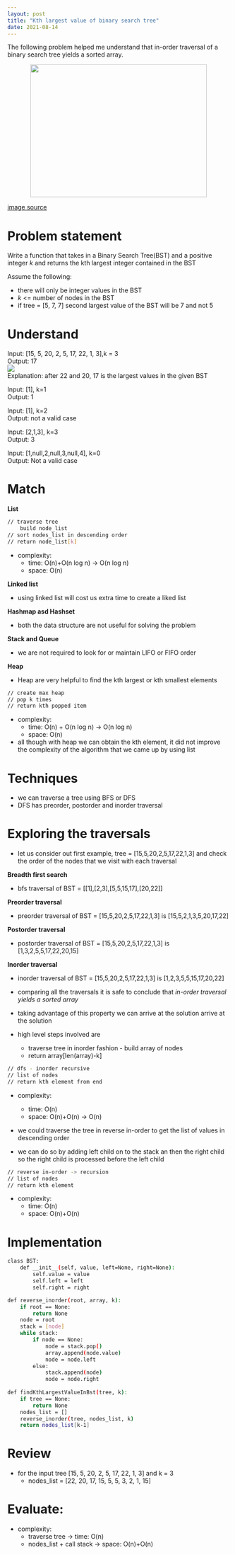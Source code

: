 ```yaml
---
layout: post
title: "Kth largest value of binary search tree"
date: 2021-08-14
---
```

The following problem helped me understand that in-order traversal of a binary search tree yields a sorted array.
<p align="center">
    <img width="400" height="300" src="/images/trees.jpg">
</p>

[image source](https://www.explainxkcd.com/wiki/index.php/71:_In_the_Trees)

# Problem statement 

Write a function that takes in a Binary Search Tree(BST) and a positive integer _k_ and returns the kth largest integer contained in the BST 

Assume the following:
- there will only be integer values in the BST 
- _k_ <= number of nodes in the BST
- if tree = [5, 7, 7] second largest value of the BST will be 7 and not 5

# Understand 

Input: [15, 5, 20, 2, 5, 17, 22, 1, 3],k = 3\
Output: 17\
![](/images/input_kbst.jpg)\
Explanation: after 22 and 20, 17 is the largest values in the given BST

Input: [1], k=1\
Output: 1

Input: [1], k=2\
Output: not a valid case

Input: [2,1,3], k=3\
Output: 3

Input: [1,null,2,null,3,null,4], k=0\
Output: Not a valid case

# Match

**List**
```sh
// traverse tree 
    build node_list 
// sort nodes_list in descending order
// return node_list[k]
```
- complexity: 
	- time: O(n)+O(n log n) -> O(n log n)
	- space: O(n)

**Linked list**
- using linked list will cost us extra time to create a liked list 

**Hashmap asd Hashset**
- both the data structure are not useful for solving the problem 

**Stack and Queue**
- we are not required to look for or maintain LIFO or FIFO order

**Heap**
- Heap are very helpful to find the kth largest or kth smallest elements 
```sh
// create max heap
// pop k times 
// return kth popped item 
```
- complexity:
	- time: O(n) + O(n log n) -> O(n log n)
	- space: O(n)
- all though with heap we can obtain the kth element, it did not improve the complexity of the algorithm that we came up by using list

# Techniques

- we can traverse a tree using BFS or DFS
- DFS has preorder, postorder and inorder traversal

# Exploring the traversals
- let us consider out first example, tree = [15,5,20,2,5,17,22,1,3] and check the order of the nodes that we visit with each traversal 

**Breadth first search**
- bfs traversal of BST = [[1],[2,3],[5,5,15,17],[20,22]]

**Preorder traversal**
- preorder traversal of BST = [15,5,20,2,5,17,22,1,3] is [15,5,2,1,3,5,20,17,22]

**Postorder traversal**
- postorder traversal of BST = [15,5,20,2,5,17,22,1,3] is [1,3,2,5,5,17,22,20,15]

**Inorder traversal**
- inorder traversal of BST = [15,5,20,2,5,17,22,1,3] is [1,2,3,5,5,15,17,20,22]

- comparing all the traversals it is safe to conclude that _in-order traversal yields a sorted array_
- taking advantage of this property we can arrive at the solution arrive at the solution
- high level steps involved are
	- traverse tree in inorder fashion - build array of nodes
	- return array[len(array)-k]

```sh
// dfs - inorder recursive 
// list of nodes
// return kth element from end
```
- complexity:
	- time: O(n)
	- space: O(n)+O(n) -> O(n)

- we could traverse the tree in reverse in-order to get the list of values in descending order
- we can do so by adding left child on to the stack an then the right child
so the right child is processed before the left child

```sh
// reverse in-order -> recursion
// list of nodes 
// return kth element 
```

- complexity:
	- time: O(n)
	- space: O(n)+O(n)

# Implementation 

```sh
class BST:
    def __init__(self, value, left=None, right=None):
        self.value = value
        self.left = left
        self.right = right

def reverse_inorder(root, array, k):
	if root == None:
		return None
	node = root
	stack = [node]
	while stack:
		if node == None:
			node = stack.pop() 
			array.append(node.value) 
			node = node.left
		else:
			stack.append(node)
			node = node.right
	
def findKthLargestValueInBst(tree, k):
	if tree == None:
		return None
	nodes_list = []
	reverse_inorder(tree, nodes_list, k)
    return nodes_list[k-1]
```

# Review 

- for the input tree [15, 5, 20, 2, 5, 17, 22, 1, 3] and k = 3
    - nodes_list = [22, 20, 17, 15, 5, 5, 3, 2, 1, 15]

# Evaluate:

- complexity:
	- traverse tree -> time: O(n) 
	- nodes_list + call stack -> space: O(n)+O(n) 
